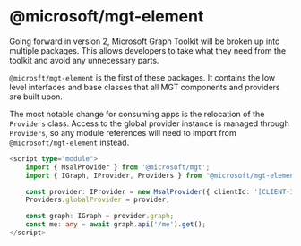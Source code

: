 # @microsoft/mgt-element

Going forward in version 2, Microsoft Graph Toolkit will be broken up into multiple packages. This allows developers to take what they need from the toolkit and avoid any unnecessary parts.

`@microsft/mgt-element` is the first of these packages. It contains the low level interfaces and base classes that all MGT components and providers are built upon.

The most notable change for consuming apps is the relocation of the `Providers` class. Access to the global provider instance is managed through `Providers`, so any module references will need to import from `@microsoft/mgt-element` instead.

```ts
<script type="module">
    import { MsalProvider } from '@microsoft/mgt';
    import { IGraph, IProvider, Providers } from '@microsoft/mgt-element'

    const provider: IProvider = new MsalProvider({ clientId: '[CLIENT-ID]' });
    Providers.globalProvider = provider;

    const graph: IGraph = provider.graph;
    const me: any = await graph.api('/me').get();
</script>
```